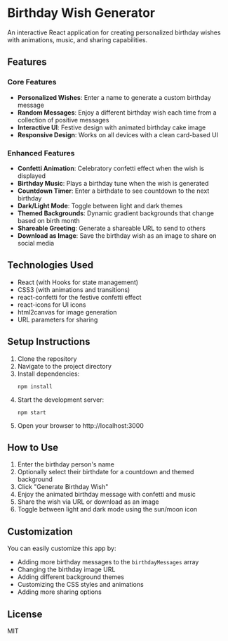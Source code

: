 # Birthday Wish Generator

An interactive React application for creating personalized birthday wishes with animations, music, and sharing capabilities.

## Features

### Core Features
- **Personalized Wishes**: Enter a name to generate a custom birthday message
- **Random Messages**: Enjoy a different birthday wish each time from a collection of positive messages
- **Interactive UI**: Festive design with animated birthday cake image
- **Responsive Design**: Works on all devices with a clean card-based UI

### Enhanced Features
- **Confetti Animation**: Celebratory confetti effect when the wish is displayed
- **Birthday Music**: Plays a birthday tune when the wish is generated
- **Countdown Timer**: Enter a birthdate to see countdown to the next birthday
- **Dark/Light Mode**: Toggle between light and dark themes
- **Themed Backgrounds**: Dynamic gradient backgrounds that change based on birth month
- **Shareable Greeting**: Generate a shareable URL to send to others
- **Download as Image**: Save the birthday wish as an image to share on social media

## Technologies Used

- React (with Hooks for state management)
- CSS3 (with animations and transitions)
- react-confetti for the festive confetti effect
- react-icons for UI icons
- html2canvas for image generation
- URL parameters for sharing

## Setup Instructions

1. Clone the repository
2. Navigate to the project directory
3. Install dependencies:
   ```
   npm install
   ```
4. Start the development server:
   ```
   npm start
   ```
5. Open your browser to http://localhost:3000

## How to Use

1. Enter the birthday person's name
2. Optionally select their birthdate for a countdown and themed background
3. Click "Generate Birthday Wish"
4. Enjoy the animated birthday message with confetti and music
5. Share the wish via URL or download as an image
6. Toggle between light and dark mode using the sun/moon icon

## Customization

You can easily customize this app by:

- Adding more birthday messages to the `birthdayMessages` array
- Changing the birthday image URL
- Adding different background themes
- Customizing the CSS styles and animations
- Adding more sharing options

## License

MIT 
